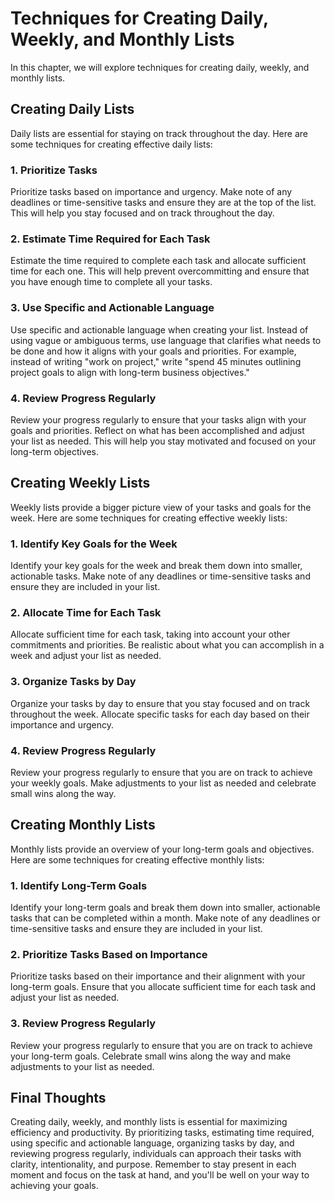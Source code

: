Techniques for Creating Daily, Weekly, and Monthly Lists
==============================================================================================================

In this chapter, we will explore techniques for creating daily, weekly, and monthly lists.

Creating Daily Lists
--------------------

Daily lists are essential for staying on track throughout the day. Here are some techniques for creating effective daily lists:

### 1. Prioritize Tasks

Prioritize tasks based on importance and urgency. Make note of any deadlines or time-sensitive tasks and ensure they are at the top of the list. This will help you stay focused and on track throughout the day.

### 2. Estimate Time Required for Each Task

Estimate the time required to complete each task and allocate sufficient time for each one. This will help prevent overcommitting and ensure that you have enough time to complete all your tasks.

### 3. Use Specific and Actionable Language

Use specific and actionable language when creating your list. Instead of using vague or ambiguous terms, use language that clarifies what needs to be done and how it aligns with your goals and priorities. For example, instead of writing "work on project," write "spend 45 minutes outlining project goals to align with long-term business objectives."

### 4. Review Progress Regularly

Review your progress regularly to ensure that your tasks align with your goals and priorities. Reflect on what has been accomplished and adjust your list as needed. This will help you stay motivated and focused on your long-term objectives.

Creating Weekly Lists
---------------------

Weekly lists provide a bigger picture view of your tasks and goals for the week. Here are some techniques for creating effective weekly lists:

### 1. Identify Key Goals for the Week

Identify your key goals for the week and break them down into smaller, actionable tasks. Make note of any deadlines or time-sensitive tasks and ensure they are included in your list.

### 2. Allocate Time for Each Task

Allocate sufficient time for each task, taking into account your other commitments and priorities. Be realistic about what you can accomplish in a week and adjust your list as needed.

### 3. Organize Tasks by Day

Organize your tasks by day to ensure that you stay focused and on track throughout the week. Allocate specific tasks for each day based on their importance and urgency.

### 4. Review Progress Regularly

Review your progress regularly to ensure that you are on track to achieve your weekly goals. Make adjustments to your list as needed and celebrate small wins along the way.

Creating Monthly Lists
----------------------

Monthly lists provide an overview of your long-term goals and objectives. Here are some techniques for creating effective monthly lists:

### 1. Identify Long-Term Goals

Identify your long-term goals and break them down into smaller, actionable tasks that can be completed within a month. Make note of any deadlines or time-sensitive tasks and ensure they are included in your list.

### 2. Prioritize Tasks Based on Importance

Prioritize tasks based on their importance and their alignment with your long-term goals. Ensure that you allocate sufficient time for each task and adjust your list as needed.

### 3. Review Progress Regularly

Review your progress regularly to ensure that you are on track to achieve your long-term goals. Celebrate small wins along the way and make adjustments to your list as needed.

Final Thoughts
--------------

Creating daily, weekly, and monthly lists is essential for maximizing efficiency and productivity. By prioritizing tasks, estimating time required, using specific and actionable language, organizing tasks by day, and reviewing progress regularly, individuals can approach their tasks with clarity, intentionality, and purpose. Remember to stay present in each moment and focus on the task at hand, and you'll be well on your way to achieving your goals.
